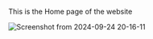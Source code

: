 This is the Home page of the website 



![Screenshot from 2024-09-24 20-16-11](https://github.com/user-attachments/assets/904e626a-3f54-42a7-8c4d-0561f86a2220)
